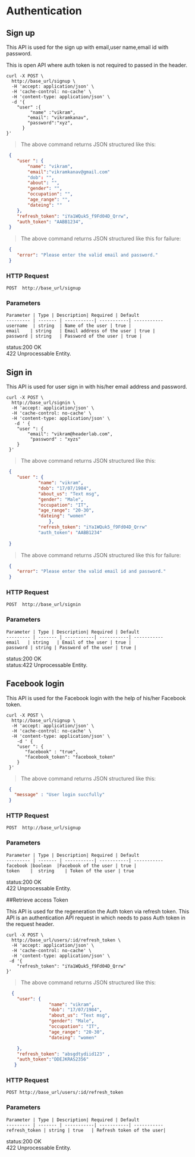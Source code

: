 # Authentication


## Sign up

This API is used for the sign up with email,user name,email id
with password.

This is open API where auth token is not required to passed in the header.

```shell
curl -X POST \
  http://base_url/signup \
  -H 'accept: application/json' \
  -H 'cache-control: no-cache' \
  -H 'content-type: application/json' \
  -d '{
	"user" :{
		 "name" :"vikram",
		"email": "vikramkanav",
	    "password":"xyz",
	  }
}'
```

> The above command returns JSON structured like this:

```json
 {
 	"user ": {
 		"name": "vikram",
 		"email":"vikramkanav@gmail.com"
 		"dob": "",
 		"about": "",
 		"gender": "",
 		"occupation": "",
 		"age_range": "",
	 	"dateing": ""
 	},
 	"refresh_token": "iYa1WQuk5_f9Fd04D_Qrrw",
   	"auth_token": "AABB1234",
 }
```

>The above command returns JSON structured like this for failure:

```json
 {
 	"error": "Please enter the valid email and password."
 }
```

### HTTP Request

`POST  http://base_url/signup`


### Parameters

    Parameter | Type | Description| Required | Default
    --------- | ------- | -----------| -----------| -----------
    username  | string  | Name of the user | true |
    email    | string   | Email address of the user | true |
    password | string   | Password of the user | true |

<aside class="success">status:200 OK</aside>
<aside class="warning">422 Unprocessable Entity.</aside>

## Sign in 

This API is used for user sign in with his/her email address and password.

```shell
curl -X POST \
  http://base_url/signin \
  -H 'accept: application/json' \
  -H 'cache-control: no-cache' \
  -H 'content-type: application/json' \
   -d ' {
 	"user ": {
 		"email": "vikram@headerlab.com",
 		 "password" : "xyzs"
 	}
 }'

```

> The above command returns JSON structured like this:

```json
 {
 	"user ": {
     		"name": "vikram",
     		"dob": "17/07/1984",
     		"about_us": "Text msg",
     		"gender": "Male",
     		"occupation": "IT",
     		"age_range": "20-30",
     		"dateing": "women"
     		  	},
         	"refresh_token": "iYa1WQuk5_f9Fd04D_Qrrw"
            "auth_token": "AABB1234"
         	
 }
```

>The above command returns JSON structured like this for failure:

```json
 {
 	"error": "Please enter the valid email id and password."
 }
```


### HTTP Request

`POST  http://base_url/signin`


### Parameters

    Parameter | Type | Description| Required | Default
    --------- | ------- | -----------| -----------| -----------
    email   | string   | Email of the user | true |
    password | string | Password of the user | true |

<aside class="success">status:200 OK</aside>
<aside class="warning">status:422 Unprocessable Entity.</aside>


## Facebook login

This API is used for the Facebook login with the help of his/her Facebook token.

```shell
curl -X POST \
  http://base_url/signup \
  -H 'accept: application/json' \
  -H 'cache-control: no-cache' \
  -H 'content-type: application/json' \
    -d ' {
 	"user ": {
 	   "facebook" : "true",
 	   "facebook_token": "facebook_token"
 	}
 }'

```


> The above command returns JSON structured like this:

```json
 {
   "message" : "User login succfully" 
 }

```


### HTTP Request

`POST  http://base_url/signup`


### Parameters

    Parameter | Type | Description| Required | Default
    --------- | ------- | -----------| -----------| -----------
    facebook |boolean  |Facebook of the user | true |
    token    |  string    | Token of the user | true 
    
<aside class="success">status:200 OK</aside>
<aside class="warning">422 Unprocessable Entity.</aside>

##Retrieve access Token

This API is used for the regeneration the Auth token via refresh token. This API is an authentication API request in which needs to pass Auth token in the request header.

```shell
curl -X POST \
  http://base_url/users/:id/refresh_token \
  -H 'accept: application/json' \
  -H 'cache-control: no-cache' \
  -H 'content-type: application/json' \
 -d '{
    "refresh_token": "iYa1WQuk5_f9Fd04D_Qrrw"
}'
```


> The above command returns JSON structured like this:

```json
  {
    "user": {
                "name": "vikram",
          		"dob": "17/07/1984",
          		"about_us": "Text msg",
          		"gender": "Male",
          		"occupation": "IT",
          		"age_range": "20-30",
          		"dateing": "women"

    },
    "refresh_token": "absgdtydiid123" ,
    "auth_token":"DDEJKRAS2356"
   }

```


### HTTP Request

`POST http://base_url/users/:id/refresh_token`


### Parameters

    Parameter | Type | Description| Required | Default
    --------- | ------- | -----------| -----------| -----------
    refresh_token |	string | true 	| Refresh token of the user|

    
<aside class="success">status:200 OK</aside>
<aside class="warning">422 Unprocessable Entity.</aside>